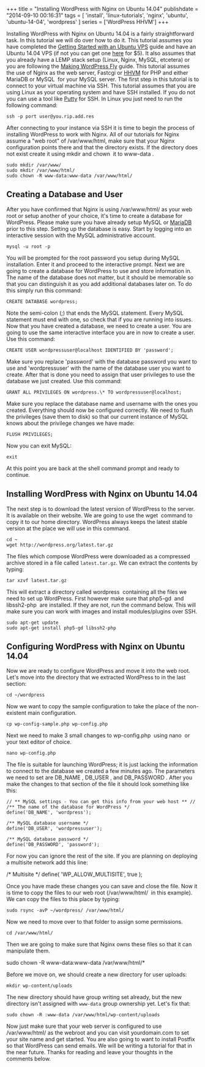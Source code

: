 +++
title = "Installing WordPress with Nginx on Ubuntu 14.04"
publishdate = "2014-09-10 00:16:31"
tags = [
  'install', 'linux-tutorials', 'nginx', 'ubuntu', 'ubuntu-14-04', 'wordpress'
  ]
series = ['WordPress HHVM']
+++

Installing WordPress with Nginx on Ubuntu 14.04 is a fairly straightforward
task. In this tutorial we will do over how to do it. This tutorial assumes you
have completed the
[Getting Started with an Ubuntu VPS](http://bryanapperson.com/blog/getting-started-ubuntu-vps-running-14-04/ 'Getting Started with an Ubuntu VPS') guide and
have an Ubuntu 14.04 VPS (if not you can get one
[here](https://www.bitronictech.net/ubuntu-vps-hosting.php 'Ubuntu VPS Hosting')
for \$5). It also assumes that you already have a LEMP stack setup (Linux,
Nginx, MySQL, etcetera) or you are following
the [Making WordPress Fly](http://bryanapperson.com/blog/intro-hhvm-mariadb-nginx-wordpress/ 'Making WordPress Fly') guide.
This tutorial assumes the use of Nginx as the web server, Fastcgi or
[HHVM](http://hhvm.com/ 'HHVM') for PHP and either MariaDB or MySQL  for your
MySQL server. The first step in this tutorial is to connect to your virtual
machine via SSH. This tutorial assumes that you are using Linux as your
operating system and have SSH installed. If you do not you can use a tool like
[Putty](http://www.chiark.greenend.org.uk/~sgtatham/putty/ 'Putty SSH') for SSH.
In Linux you just need to run the following command:

```
ssh -p port user@you.rip.add.res
```

After connecting to your instance via SSH it is time to begin the process of
installing WordPress to work with Nginx. All of our tutorials for Nginx assume a
"web root" of /var/www/html, make sure that your Nginx configuration points
there and that the directory exists. If the directory does not exist create it
using mkdir and chown  it to www-data .

```
sudo mkdir /var/www/
sudo mkdir /var/www/html/
sudo chown -R www-data:www-data /var/www/html/
```

## Creating a Database and User

After you have confirmed that Nginx is using /var/www/html/ as your web root or
setup another of your choice, it's time to create a database for WordPress.
Please make sure you have already setup MySQL or
[MariaDB](http://bryanapperson.com/blog/make-wordpress-fly-mariadb-setup-ubuntu-14/ 'Setup MariaDB')
prior to this step. Setting up the database is easy. Start by logging into an
interactive session with the MySQL administrative account.

```
mysql -u root -p
```

You will be prompted for the root password you setup during MySQL installation.
Enter it and proceed to the interactive prompt. Next we are going to create a
database for WordPress to use and store information in. The name of the database
does not matter, but it should be memorable so that you can distinguish it as
you add additional databases later on. To do this simply run this command:

```
CREATE DATABASE wordpress;
```

Note the semi-colon (;) that ends the MySQL statement. Every MySQL statement
must end with one, so check that if you are running into issues. Now that you
have created a database, we need to create a user. You are going to use the same
interactive interface you are in now to create a user. Use this command:

```
CREATE USER wordpressuser@localhost IDENTIFIED BY 'password';
```

Make sure you replace 'password' with the database password you want to use and
'wordpressuser' with the name of the database user you want to create. After
that is done you need to assign that user privileges to use the database we just
created. Use this command:

```
GRANT ALL PRIVILEGES ON wordpress.\* TO wordpressuser@localhost;
```

Make sure you replace the database name and username with the ones you
created. Everything should now be configured correctly. We need to flush the
privileges (save them to disk) so that our current instance of MySQL knows about
the privilege changes we have made:

```
FLUSH PRIVILEGES;
```

Now you can exit MySQL:

`exit`

At this point you are back at the shell command prompt and ready to continue.

## Installing WordPress with Nginx on Ubuntu 14.04

The next step is to download the latest version of WordPress to the server. It
is available on their website. We are going to use the wget  command to copy it
to our home directory. WordPress always keeps the latest stable version at the
place we will use in this command.

```
cd ~
wget http://wordpress.org/latest.tar.gz
```

The files which compose WordPress were downloaded as a compressed archive stored
in a file called `latest.tar.gz`. We can extract the contents by typing:

```
tar xzvf latest.tar.gz
```

This will extract a directory called wordpress  containing all the files we need
to set up WordPress. First however make sure that php5-gd  and libssh2-php  are
installed. If they are not, run the command below. This will make sure you can
work with images and install modules/plugins over SSH.

```
sudo apt-get update
sudo apt-get install php5-gd libssh2-php
```

## Configuring WordPress with Nginx on Ubuntu 14.04

Now we are ready to configure WordPress and move it into the web root. Let's
move into the directory that we extracted WordPress to in the last section:

```
cd ~/wordpress
```

Now we want to copy the sample configuration to take the place of the
non-existent main configuration.

`cp wp-config-sample.php wp-config.php`

Next we need to make 3 small changes to wp-config.php  using nano  or your text
editor of choice.

`nano wp-config.php`

The file is suitable for launching WordPress; it is just lacking the information
to connect to the database we created a few minutes ago. The parameters we need
to set are DB_NAME , DB_USER , and DB_PASSWORD . After you make the changes to
that section of the file it should look something like this:

```
// ** MySQL settings - You can get this info from your web host ** //
/** The name of the database for WordPress */
define('DB_NAME', 'wordpress');

/** MySQL database username */
define('DB_USER', 'wordpressuser');

/** MySQL database password */
define('DB_PASSWORD', 'password');
```

For now you can ignore the rest of the site. If you are planning on deploying a
multisite network add this line:

/\* Multisite \*/ define( 'WP_ALLOW_MULTISITE', true );

Once you have made these changes you can save and close the file. Now it is time
to copy the files to our web root (/var/www/html/  in this example). We can copy
the files to this place by typing:

```
sudo rsync -avP ~/wordpress/ /var/www/html/
```

Now we need to move over to that folder to assign some permissions.

```
cd /var/www/html/
```

Then we are going to make sure that Nginx owns these files so that it can
manipulate them.

sudo chown -R www-data:www-data /var/www/html/\*

Before we move on, we should create a new directory for user uploads:

```
mkdir wp-content/uploads
```

The new directory should have group writing set already, but the new directory
isn't assigned with `www-data` group ownership yet. Let's fix that:

```
sudo chown -R :www-data /var/www/html/wp-content/uploads
```

Now just make sure that your web server is configured to use /var/www/html/ as
the webroot and you can visit yourdomain.com to set your site name and get
started. You are also going to want to install Postfix so that WordPress can
send emails. We will be writing a tutorial for that in the near future. Thanks
for reading and leave your thoughts in the comments below.
